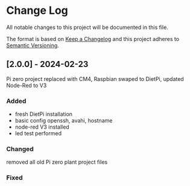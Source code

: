 # Change Log
All notable changes to this project will be documented in this file.
 
The format is based on [Keep a Changelog](http://keepachangelog.com/)
and this project adheres to [Semantic Versioning](http://semver.org/).
 
## [2.0.0] - 2024-02-23
 
Pi zero project replaced with CM4, Raspbian swaped to DietPi, updated Node-Red to V3

### Added
- fresh DietPi installation
- basic config openssh, avahi, hostname
- node-red V3 installed
- led test performed
 
### Changed
removed all old Pi zero plant project files

### Fixed